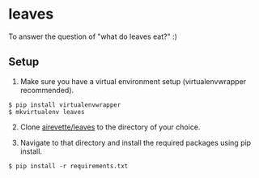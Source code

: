 # leaves
To answer the question of "what do leaves eat?" :)

## Setup

1. Make sure you have a virtual environment setup (virtualenvwrapper recommended).

```
$ pip install virtualenvwrapper
$ mkvirtualenv leaves
```

2. Clone [airevette/leaves](https://github.com/airvette/leaves) to the directory of your choice. 

3. Navigate to that directory and install the required packages using pip install.

```
$ pip install -r requirements.txt
```

